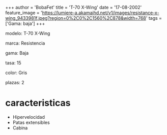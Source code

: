 +++
author = 'BobaFet'
title = 'T-70 X-Wing'
date = '17-08-2002'
feature_image = 'https://lumiere-a.akamaihd.net/v1/images/resistance-x-wing_9433981f.jpeg?region=0%2C0%2C1560%2C878&width=768'
tags = ['Gama: baja']
+++
<!--more--> 
modelo: T-70 X-Wing

marca: Resistencia

gama: Baja

tasa: 15

color: Gris

plazas: 2

# caracteristicas
* Hipervelocidad
* Patas extensibles
* Cabina

